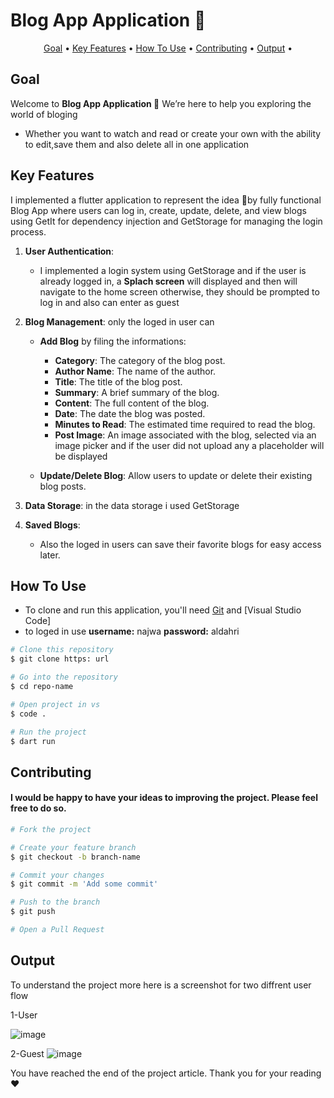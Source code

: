 # Blog App Application 🎥

<p align="center">
  <a href="#goal">Goal</a> •
  <a href="#key-features">Key Features</a> •
  <a href="#how-to-use">How To Use</a> •
  <a href="#contributing">Contributing</a> •
  <a href="#output">Output</a> •
</p>

## Goal 
Welcome to **Blog App Application 🎥** We’re here to help you exploring the world of bloging 
- Whether you want to watch and read or create your own with the ability to edit,save them and also delete all in one application


## Key Features 
I implemented a flutter application to represent the idea 📱by fully functional Blog App where users can log in, create, update, delete, and view blogs using GetIt for dependency injection and GetStorage for managing the login process.

1. **User Authentication**:
   - I implemented a login system using GetStorage and if the user is already logged in, a **Splach screen** will displayed and then will navigate to the home screen 
     otherwise, they should be prompted to log in and also can enter as guest 

2. **Blog Management**:
   only the loged in user can
   - **Add Blog** by filing the informations:
     - **Category**: The category of the blog post.
     - **Author Name**: The name of the author.
     - **Title**: The title of the blog post.
     - **Summary**: A brief summary of the blog.
     - **Content**: The full content of the blog.
     - **Date**: The date the blog was posted.
     - **Minutes to Read**: The estimated time required to read the blog.
     - **Post Image**: An image associated with the blog, selected via an image picker and if the user did not upload any a placeholder will be displayed

   - **Update/Delete Blog**: Allow users to update or delete their existing blog posts.

4. **Data Storage**: in the data storage i used GetStorage

6. **Saved Blogs**:
   - Also the loged in users can save their favorite blogs for easy access later.


## How To Use
- To clone and run this application, you'll need [Git](https://git-scm.com) and [Visual Studio Code] 
- to loged in use **username:** najwa   **password:** aldahri

```bash
# Clone this repository
$ git clone https: url

# Go into the repository
$ cd repo-name

# Open project in vs
$ code .

# Run the project 
$ dart run
```

## Contributing
#### I would be happy to have your ideas to improving the project. Please feel free to do so.
```bash
# Fork the project

# Create your feature branch
$ git checkout -b branch-name

# Commit your changes
$ git commit -m 'Add some commit'

# Push to the branch
$ git push

# Open a Pull Request

```

## Output 
To understand the project more here is a screenshot for two diffrent user flow 

1-User

![image](https://github.com/user-attachments/assets/3a6c679f-9746-4b8f-ba41-e40a8265b9c6)

2-Guest
![image](https://github.com/user-attachments/assets/cb1cfdd6-c848-48da-a443-9d4fa4101a1a)


You have reached the end of the project article.
Thank you for your reading ❤️




